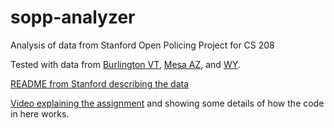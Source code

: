 # sopp-analyzer
Analysis of data from Stanford Open Policing Project for CS 208

Tested with data from [Burlington VT](https://stacks.stanford.edu/file/druid:yg821jf8611/yg821jf8611_vt_burlington_2020_04_01.csv.zip), 
[Mesa AZ](https://stacks.stanford.edu/file/druid:yg821jf8611/yg821jf8611_az_mesa_2020_04_01.csv.zip), 
and [WY](https://stacks.stanford.edu/file/druid:yg821jf8611/yg821jf8611_wy_statewide_2020_04_01.csv.zip).

[README from Stanford describing the data](https://github.com/stanford-policylab/opp/blob/master/data_readme.md)

[Video explaining the assignment](https://www.youtube.com/watch?v=ZMGA4-AdA3M&feature=youtu.be) and showing some details of how the code in here works.
